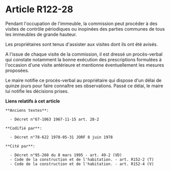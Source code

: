 # Article R122-28

Pendant l'occupation de l'immeuble, la commission peut procéder à des visites de contrôle périodiques ou inopinées des
parties communes de tous les immeubles de grande hauteur.

Les propriétaires sont tenus d'assister aux visites dont ils ont été avisés.

A l'issue de chaque visite de la commission, il est dressé un procès-verbal qui constate notamment la bonne exécution des
prescriptions formulées à l'occasion d'une visite antérieure et mentionne éventuellement les mesures proposées.

Le maire notifie ce procès-verbal au propriétaire qui dispose d'un délai de quinze jours pour faire connaître ses
observations. Passé ce délai, le maire lui notifie les décisions prises.

**Liens relatifs à cet article**

	**Anciens textes**:

	  - Décret n°67-1063 1967-11-15 art. 28-2

	**Codifié par**:

	  - Décret n°78-622 1978-05-31 JORF 8 juin 1978

	**Cité par**:

	  - Décret n°95-260 du 8 mars 1995 - art. 49-2 (VD)
	  - Code de la construction et de l'habitation. - art. R152-2 (T)
	  - Code de la construction et de l'habitation. - art. R152-4 (V)
